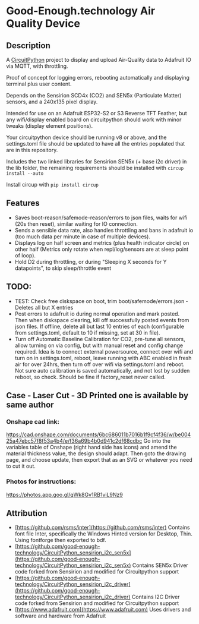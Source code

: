 # Good-Enough.technology Air Quality Device
## Description
A [CircuitPython](https://www.circuitpython.org/) project to display and upload Air-Quality data to Adafruit IO via MQTT, with throttling.

Proof of concept for logging errors, rebooting automatically and displaying terminal plus user content.

Depends on the Sensirion SCD4x (CO2) and SEN5x (Particulate Matter) sensors, and a 240x135 pixel display.

Intended for use on an Adafruit ESP32-S2 or S3 Reverse TFT Feather, but any wifi/display enabled board on circuitpython should work with minor tweaks (display element positions).

Your circuitpython device should be running v8 or above, and the settings.toml file should be updated to have all the entries populated that are in this repository.

Includes the two linked libraries for Sensirion SEN5x (+ base i2c driver) in the lib folder, the remaining requirements should be installed with `circup install --auto`

Install circup with `pip install circup`

## Features

- Saves boot-reason/safemode-reason/errors to json files, waits for wifi (20s then reset), similar waiting for IO connection.
- Sends a sensible data rate, also handles throttling and bans in adafruit io (too much data per minute in case of multiple devices). 
- Displays log on half screen and metrics (plus health indicator circle) on other half (Metrics only rotate when repl/log/sensors are at sleep point of loop).
- Hold D2 during throttling, or during "Sleeping X seconds for Y datapoints", to skip sleep/throttle event

## TODO:

- TEST: Check free diskspace on boot, trim boot/safemode/errors.json - Deletes all but X entries
- Post errors to adafruit io during normal operation and mark posted. Then when diskspace clearing, kill off successfully posted events from json files. If offline, delete all but last 10 entries of each (configurable from settings.toml, default to 10 if missing, set at 30 in file).
- Turn off Automatic Baseline Calibration for CO2, pre-tune all sensors, allow turning on via config, but with manual reset and config change required. Idea is to connect external powersource, connect over wifi and turn on in settings.toml, reboot, leave running with ABC enabled in fresh air for over 24hrs, then turn off over wifi via settings.toml and reboot. Not sure auto calibration is saved automatically, and not lost by sudden reboot, so check. Should be fine if factory_reset never called.

## Case - Laser Cut - 3D Printed one is available by same author
### Onshape cad link:
https://cad.onshape.com/documents/6bc686011b7016b1f9cf4f36/w/be00425a47ebc57f8f53a4b4/e/f36a69b4b0d941c2df68cdbc
Go into the variables table of Onshape (right hand side has icons) and amend the material thickness value, the design should adapt. Then goto the drawing page, and choose update, then export that as an SVG or whatever you need to cut it out.

### Photos for instructions:
https://photos.app.goo.gl/qWk8Gv1RB1viL9Nz9


## Attribution
 - [https://github.com/rsms/inter](https://github.com/rsms/inter) Contains font file Inter, specifically the Windows Hinted version for Desktop, Thin. Using fontforge then exported to bdf.
 - [https://github.com/good-enough-technology/CircuitPython_sensirion_i2c_sen5x](https://github.com/good-enough-technology/CircuitPython_sensirion_i2c_sen5x) Contains SEN5x Driver code forked from Sensirion and modified for Circuitpython support
 - [https://github.com/good-enough-technology/CircuitPython_sensirion_i2c_driver](https://github.com/good-enough-technology/CircuitPython_sensirion_i2c_driver) Contains I2C Driver code forked from Sensirion and modified for Circuitpython support
 - [https://www.adafruit.com](https://www.adafruit.com) Uses drivers and software and hardware from Adafruit
